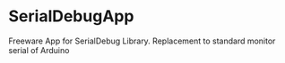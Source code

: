 # SerialDebugApp
Freeware App for SerialDebug Library. Replacement to standard monitor serial of Arduino
